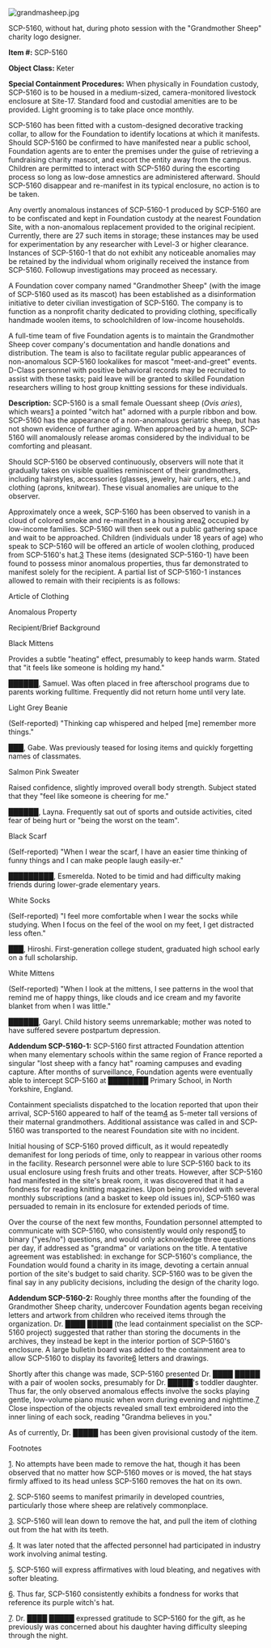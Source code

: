 ![grandmasheep.jpg](http://scp-wiki.wdfiles.com/local--files/scp-5160/grandmasheep.jpg)

SCP-5160, without hat, during photo session with the "Grandmother Sheep" charity logo designer.

**Item #:** SCP-5160

**Object Class:** Keter

**Special Containment Procedures:** When physically in Foundation custody, SCP-5160 is to be housed in a medium-sized, camera-monitored livestock enclosure at Site-17. Standard food and custodial amenities are to be provided. Light grooming is to take place once monthly.

SCP-5160 has been fitted with a custom-designed decorative tracking collar, to allow for the Foundation to identify locations at which it manifests. Should SCP-5160 be confirmed to have manifested near a public school, Foundation agents are to enter the premises under the guise of retrieving a fundraising charity mascot, and escort the entity away from the campus. Children are permitted to interact with SCP-5160 during the escorting process so long as low-dose amnestics are administered afterward. Should SCP-5160 disappear and re-manifest in its typical enclosure, no action is to be taken.

Any overtly anomalous instances of SCP-5160-1 produced by SCP-5160 are to be confiscated and kept in Foundation custody at the nearest Foundation Site, with a non-anomalous replacement provided to the original recipient. Currently, there are 27 such items in storage; these instances may be used for experimentation by any researcher with Level-3 or higher clearance. Instances of SCP-5160-1 that do not exhibit any noticeable anomalies may be retained by the individual whom originally received the instance from SCP-5160. Followup investigations may proceed as necessary.

A Foundation cover company named "Grandmother Sheep" (with the image of SCP-5160 used as its mascot) has been established as a disinformation initiative to deter civilian investigation of SCP-5160. The company is to function as a nonprofit charity dedicated to providing clothing, specifically handmade woolen items, to schoolchildren of low-income households.

A full-time team of five Foundation agents is to maintain the Grandmother Sheep cover company's documentation and handle donations and distribution. The team is also to facilitate regular public appearances of non-anomalous SCP-5160 lookalikes for mascot "meet-and-greet" events. D-Class personnel with positive behavioral records may be recruited to assist with these tasks; paid leave will be granted to skilled Foundation researchers willing to host group knitting sessions for these individuals.

**Description:** SCP-5160 is a small female Ouessant sheep (_Ovis aries_), which wears[1](javascript:;) a pointed "witch hat" adorned with a purple ribbon and bow. SCP-5160 has the appearance of a non-anomalous geriatric sheep, but has not shown evidence of further aging. When approached by a human, SCP-5160 will anomalously release aromas considered by the individual to be comforting and pleasant.

Should SCP-5160 be observed continuously, observers will note that it gradually takes on visible qualities reminiscent of their grandmothers, including hairstyles, accessories (glasses, jewelry, hair curlers, etc.) and clothing (aprons, knitwear). These visual anomalies are unique to the observer.

Approximately once a week, SCP-5160 has been observed to vanish in a cloud of colored smoke and re-manifest in a housing area[2](javascript:;) occupied by low-income families. SCP-5160 will then seek out a public gathering space and wait to be approached. Children (individuals under 18 years of age) who speak to SCP-5160 will be offered an article of woolen clothing, produced from SCP-5160's hat.[3](javascript:;) These items (designated SCP-5160-1) have been found to possess minor anomalous properties, thus far demonstrated to manifest solely for the recipient. A partial list of SCP-5160-1 instances allowed to remain with their recipients is as follows:

Article of Clothing

Anomalous Property

Recipient/Brief Background

Black Mittens

Provides a subtle "heating" effect, presumably to keep hands warm. Stated that "it feels like someone is holding my hand."

██████, Samuel. Was often placed in free afterschool programs due to parents working fulltime. Frequently did not return home until very late.

Light Grey Beanie

(Self-reported) "Thinking cap whispered and helped \[me\] remember more things."

███, Gabe. Was previously teased for losing items and quickly forgetting names of classmates.

Salmon Pink Sweater

Raised confidence, slightly improved overall body strength. Subject stated that they "feel like someone is cheering for me."

██████, Layna. Frequently sat out of sports and outside activities, cited fear of being hurt or "being the worst on the team".

Black Scarf

(Self-reported) "When I wear the scarf, I have an easier time thinking of funny things and I can make people laugh easily-er."

█████████, Esmerelda. Noted to be timid and had difficulty making friends during lower-grade elementary years.

White Socks

(Self-reported) "I feel more comfortable when I wear the socks while studying. When I focus on the feel of the wool on my feet, I get distracted less often."

███, Hiroshi. First-generation college student, graduated high school early on a full scholarship.

White Mittens

(Self-reported) "When I look at the mittens, I see patterns in the wool that remind me of happy things, like clouds and ice cream and my favorite blanket from when I was little."

██████, Garyl. Child history seems unremarkable; mother was noted to have suffered severe postpartum depression.

**Addendum SCP-5160-1:** SCP-5160 first attracted Foundation attention when many elementary schools within the same region of France reported a singular "lost sheep with a fancy hat" roaming campuses and evading capture. After months of surveillance, Foundation agents were eventually able to intercept SCP-5160 at ████████ Primary School, in North Yorkshire, England.

Containment specialists dispatched to the location reported that upon their arrival, SCP-5160 appeared to half of the team[4](javascript:;) as 5-meter tall versions of their maternal grandmothers. Additional assistance was called in and SCP-5160 was transported to the nearest Foundation site with no incident.

Initial housing of SCP-5160 proved difficult, as it would repeatedly demanifest for long periods of time, only to reappear in various other rooms in the facility. Research personnel were able to lure SCP-5160 back to its usual enclosure using fresh fruits and other treats. However, after SCP-5160 had manifested in the site's break room, it was discovered that it had a fondness for reading knitting magazines. Upon being provided with several monthly subscriptions (and a basket to keep old issues in), SCP-5160 was persuaded to remain in its enclosure for extended periods of time.

Over the course of the next few months, Foundation personnel attempted to communicate with SCP-5160, who consistently would only respond[5](javascript:;) to binary ("yes/no") questions, and would only acknowledge three questions per day, if addressed as "grandma" or variations on the title. A tentative agreement was established: in exchange for SCP-5160's compliance, the Foundation would found a charity in its image, devoting a certain annual portion of the site's budget to said charity. SCP-5160 was to be given the final say in any publicity decisions, including the design of the charity logo.

**Addendum SCP-5160-2:** Roughly three months after the founding of the Grandmother Sheep charity, undercover Foundation agents began receiving letters and artwork from children who received items through the organization. Dr. ████ █████ (the lead containment specialist on the SCP-5160 project) suggested that rather than storing the documents in the archives, they instead be kept in the interior portion of SCP-5160's enclosure. A large bulletin board was added to the containment area to allow SCP-5160 to display its favorite[6](javascript:;) letters and drawings.

Shortly after this change was made, SCP-5160 presented Dr. ████ █████ with a pair of woolen socks, presumably for Dr. █████'s toddler daughter. Thus far, the only observed anomalous effects involve the socks playing gentle, low-volume piano music when worn during evening and nighttime.[7](javascript:;) Close inspection of the objects revealed small text embroidered into the inner lining of each sock, reading "Grandma believes in you."

As of currently, Dr. █████ has been given provisional custody of the item.

Footnotes

[1](javascript:;). No attempts have been made to remove the hat, though it has been observed that no matter how SCP-5160 moves or is moved, the hat stays firmly affixed to its head unless SCP-5160 removes the hat on its own.

[2](javascript:;). SCP-5160 seems to manifest primarily in developed countries, particularly those where sheep are relatively commonplace.

[3](javascript:;). SCP-5160 will lean down to remove the hat, and pull the item of clothing out from the hat with its teeth.

[4](javascript:;). It was later noted that the affected personnel had participated in industry work involving animal testing.

[5](javascript:;). SCP-5160 will express affirmatives with loud bleating, and negatives with softer bleating.

[6](javascript:;). Thus far, SCP-5160 consistently exhibits a fondness for works that reference its purple witch's hat.

[7](javascript:;). Dr. ████ █████ expressed gratitude to SCP-5160 for the gift, as he previously was concerned about his daughter having difficulty sleeping through the night.